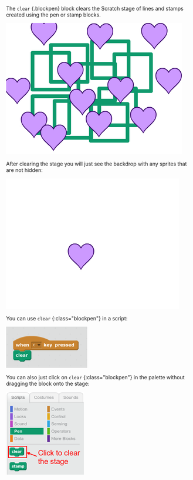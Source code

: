 The `clear` {.blockpen} block clears the Scratch stage of lines and stamps created using the pen or stamp blocks. 

![screenshot](images/stamp-pen-stage.png)

After clearing the stage you will just see the backdrop with any sprites that are not hidden:

![screenshot](images/stage-after-clear.png)

You can use `clear` {:class="blockpen"} in a script:

![screenshot](images/clear-code.png)

You can also just click on `clear` {:class="blockpen"} in the palette without dragging the block onto the stage:

![screenshot](images/clear-stage-palette.png)

